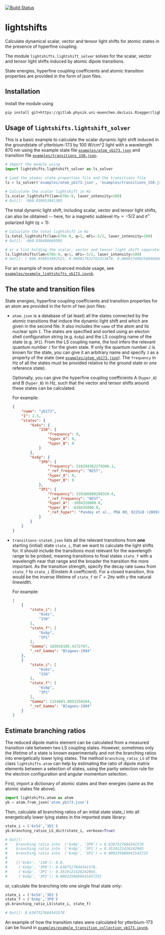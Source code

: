 [![Build Status](https://travis-ci.org/himbeles/lightshifts.svg?branch=master)](https://travis-ci.org/himbeles/lightshifts)


# lightshifts

Calculate dynamical scalar, vector and tensor light shifts for atomic states
in the presence of hyperfine coupling.

The module ```lightshifts.lightshift_solver``` solves for the scalar, 
vector and tensor light shifts induced by atomic dipole transitions.

State energies, hyperfine coupling coefficients and atomic transition properties
are provided in the form of json files.


## Installation

Install the module using

```bash
pip install git+https://gitlab.physik.uni-muenchen.de/Luis.Riegger/lightshifts.git
```

## Usage of ```lightshifts.lightshift_solver```

This is a basic example to calculate the scalar dynamic light shift induced in the groundstate of ytterbium-173 by 100 W/cm^2 light with a  wavelength 670 nm using the example state file [```examples/atom_yb173.json```](examples/atom_yb173.json) and transition file [```examples/transitions_1S0.json```](examples/transitions_1S0.json).

```python
# Import the module using 
import lightshifts.lightshift_solver as ls_solver

# Load the atomic state properties file and the transitions file
ls = ls_solver('examples/atom_yb173.json', 'examples/transitions_1S0.json')

# Calculate the scalar lightshift in Hz
ls.scalar_lightshift(lam=670e-9, laser_intensity=100)
# Out[]: -960.039953941305
```

The total dynamic light shift, including scalar, vector and tensor light shifts, can also be obtained -- here, for a magnetic sublevel $`m_F=-5/2`$ and $`\sigma^+`$ polarized light ($`q=1`$):

```python
# Calculate the total lightshift in Hz
ls.total_lightshift(lam=670e-9, q=1, mFi=-5/2, laser_intensity=100)
# Out[]: -960.038498669505

# or a list holding the scalar, vector and tensor light shift separately
ls.lightshifts(lam=670e-9, q=1, mFi=-5/2, laser_intensity=100)
# Out[]: (-960.039953992523, 0.000817922762313870, 0.000637400256046666)
```

For an example of more advanced module usage, see [```examples/example_lightshifts_yb173.ipynb```](examples/example_lightshifts_yb173.ipynb).

## The state and transition files

State energies, hyperfine coupling coefficients and transition properties for an atom 
are provided in the form of two json files:

-   `atom.json` is a database of (at least) all the states connected by the atomic transitions that induce the dynamic light shift and which are given in the second file. It also includes the `name` of the atom and its nuclear spin `I`. The states are specified and sorted using an electon shell configuration string (e.g. `6s6p`) and the LS coupling name of the state (e.g. `3P1`). From the LS coupling name, the tool infers the relevant quantum number `J` for the given state. If only the quantum number J is known for the state, you can give it an arbitrary name and specify `J` as a property of the state (see [```examples/atom_yb173.json```](examples/atom_yb173.json)). The `frequency` in Hz of all the states must be provided relative to the ground state or *one* reference state). 
   
    Optionally, you can give the hyperfine coupling coefficients A (`hyper_A`) and B (`hyper_B`) in Hz, such that the vector and tensor shifts around these states can be calculated.

    For example:

    ```json
    {
        "name": "yb173",
        "I": 2.5,
        "states": {
            "6s6s": {
                "1S0": {
                    "frequency": 0,
                    "hyper_A": 0,
                    "hyper_B": 0
                }
            },
            "6s6p": {
                "3P0": {
                    "frequency": 518294362279306.1,
                    "_ref_frequency": "NIST",
                    "hyper_A": 0,
                    "hyper_B": 0
                },
                "3P1": {
                    "frequency": 539386800288320.6,
                    "_ref_frequency": "NIST",
                    "hyper_A": -1094328000.0,
                    "hyper_B": -826635000.0,
                    "_ref_hyper": "Pandey et al., PRA 80, 022518 (2009)"
                }
            }
        }
    }
    ```

-   `transitions-stateX.json` lists all the relevant transitions from **one** starting (initial) state `state_i`, that we want to calculate the light shifts for. It should include the transitions most relevant for the wavelength range to be probed, meaning transitions to final states `state_f` with a wavelength near that range and the broader the transition the more important. As the transition strength, specify the decay rate `Gamma` from `state_f` to `state_i` (Einstein A coefficient). For a closed transition, this would be the inverse lifetime of `state_f` or $`\Gamma = 2\pi\gamma`$ with $`\gamma`$ the natural linewidth.

    For example:

    ```json
    [
        {
            "state_i": [
                "6s6s",
                "1S0"
            ],
            "state_f": [
                "6s6p",
                "1P1"
            ],
            "Gamma": 183016105.4172767,
            "_ref_Gamma": "Blagoev-1994"
        },
        {
            "state_i": [
                "6s6s",
                "1S0"
            ],
            "state_f": [
                "6s6p",
                "3P1"
            ],
            "Gamma": 1154601.0853250204,
            "_ref_Gamma": "Blagoev-1994"
        }
    ]
    ````

## Estimate branching ratios

The reduced dipole matrix element can be calculated from a measured transition rate between two LS coupling states. However, sometimes only the lifetime of a state is known experimentally and not the branching ratios into energetically lower lying states. 
The method  ```branching_ratio_LS```  of the class ```lightshifts.atom``` can help by estimating the ratio of dipole matrix elements between a selection of states, using the parity selection rule for the electron configuration and angular momentum selection.

First, import a dictionary of atomic states and their energies (same as the atomic states file above).

```python
import lightshifts.atom as atom
yb = atom.from_json('atom_yb173.json')
```

Then, calculate all branching ratios of an initial state state_i into all energetically lower lying states in the imported state library:

```python
state_i = ('6s5d','3D1')
yb.branching_ratios_LS_dict(state_i, verbose=True)

# Out[]:
#    branching ratio into  ('6s6p', '3P0') = 0.6387527684341578
#    branching ratio into  ('6s6p', '3P1') = 0.3519121426242965
#    branching ratio into  ('6s6p', '3P2') = 0.009335088941545725
#
#    {('6s6s', '1S0'): 0.0,
#     ('6s6p', '3P0'): 0.6387527684341578,
#     ('6s6p', '3P1'): 0.3519121426242965,
#     ('6s6p', '3P2'): 0.009335088941545725}
```

or, calculate the branching into one single final state only: 

```python
state_i = ('6s5d','3D1')
state_f = ('6s6p','3P0')
yb.branching_ratio_LS(state_i, state_f)

# Out[]: 0.6387527684341578
```

An example of how the transition rates were calculated for ytterbium-173 can be found in [```examples/example_transition_collection_yb173.ipynb```](examples/example_transition_collection_yb173.ipynb).
